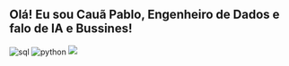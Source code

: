 ## Olá! Eu sou Cauã Pablo, Engenheiro de Dados e falo de IA e Bussines!


<div style="display: inline_block">
  <img align="center" alt="sql" src= 	"https://img.shields.io/badge/Microsoft_SQL_Server-CC2927?style=for-the-badge&logo=microsoft-sql-server&logoColor=white" />
  <img align="center" alt="python" src="https://img.shields.io/badge/Python-3776AB?style=for-the-badge&logo=python&logoColor=white" />
   <a href="[https://www.linkedin.com/in/rafaella-ballerini-45875016a](https://www.linkedin.com/in/cauapabloc/)" target="_blank"><img src="https://img.shields.io/badge/-LinkedIn-%230077B5?style=for-the-badge&logo=linkedin&logoColor=white" target="_blank"></a> 
  
</div><br/>

